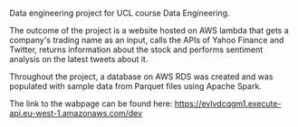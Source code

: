 Data engineering project for UCL course Data Engineering.

The outcome of the project is a website hosted on AWS lambda that gets a company's trading name as an input, calls the APIs of Yahoo Finance and Twitter, returns information about the stock and performs sentiment analysis on the latest tweets about it.

Throughout the project, a database on AWS RDS was created and was populated with sample data from Parquet files using Apache Spark.

The link to the wabpage can be found here: https://evlvdcqgm1.execute-api.eu-west-1.amazonaws.com/dev
